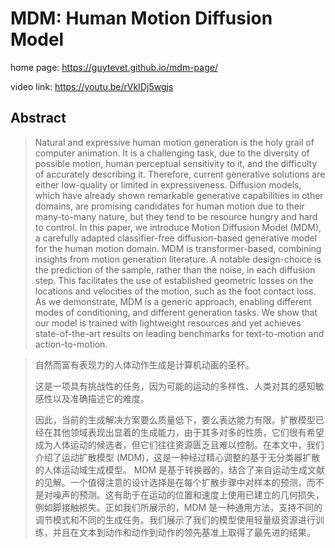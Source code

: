 # MDM: Human Motion Diffusion Model

home page: https://guytevet.github.io/mdm-page/

video link: https://youtu.be/rVkIDj5wgjs

## Abstract

> Natural and expressive human motion generation is the holy grail of computer animation. It is a challenging task, due to the diversity of possible motion, human perceptual sensitivity to it, and the difficulty of accurately describing it. Therefore, current generative solutions are either low-quality or limited in expressiveness. Diffusion models, which have already shown remarkable generative capabilities in other domains, are promising candidates for human motion due to their many-to-many nature, but they tend to be resource hungry and hard to control. In this paper, we introduce Motion Diffusion Model (MDM), a carefully adapted classifier-free diffusion-based generative model for the human motion domain. MDM is transformer-based, combining insights from motion generation literature. A notable design-choice is the prediction of the sample, rather than the noise, in each diffusion step. This facilitates the use of established geometric losses on the locations and velocities of the motion, such as the foot contact loss. As we demonstrate, MDM is a generic approach, enabling different modes of conditioning, and different generation tasks. We show that our model is trained with lightweight resources and yet achieves state-of-the-art results on leading benchmarks for text-to-motion and action-to-motion.

> 自然而富有表现力的人体动作生成是计算机动画的圣杯。
> 
> 这是一项具有挑战性的任务，因为可能的运动的多样性、人类对其的感知敏感性以及准确描述它的难度。
> 
> 因此，当前的生成解决方案要么质量低下，要么表达能力有限。扩散模型已经在其他领域表现出显着的生成能力，由于其多对多的性质，它们很有希望成为人体运动的候选者，但它们往往资源匮乏且难以控制。在本文中，我们介绍了运动扩散模型 (MDM)，这是一种经过精心调整的基于无分类器扩散的人体运动域生成模型。 MDM 是基于转换器的，结合了来自运动生成文献的见解。一个值得注意的设计选择是在每个扩散步骤中对样本的预测，而不是对噪声的预测。这有助于在运动的位置和速度上使用已建立的几何损失，例如脚接触损失。正如我们所展示的，MDM 是一种通用方法，支持不同的调节模式和不同的生成任务。我们展示了我们的模型使用轻量级资源进行训练，并且在文本到动作和动作到动作的领先基准上取得了最先进的结果。